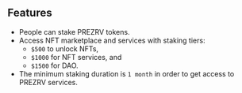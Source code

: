 ## Features
* People can stake PREZRV tokens.
* Access NFT marketplace and services with staking tiers:
	- `$500` to unlock NFTs, 
	- `$1000` for NFT services, and 
	- `$1500` for DAO. 
* The minimum staking duration is `1 month` in order to get access to PREZRV services.

<!-- 	
Based on price of tokens staked, not amount of tokens. 
-Must be staked for 1 month based on wallet snapshots
- DAO governance approves proposed ecological projects and treasury transactions, as well as other platform proposals such as tier access requirements and platform fees.
- Staking rewards are issued in non-tradable native currency, which can be used for discounts on NFTs and other features (like the "rainbows" on this project https://www.raini.io/)
 -->
